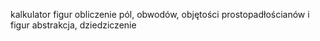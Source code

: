 kalkulator figur
obliczenie pól, obwodów, objętości prostopadłościanów i figur
abstrakcja, dziedziczenie
